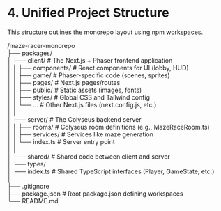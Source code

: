 # **4. Unified Project Structure**

This structure outlines the monorepo layout using npm workspaces.

/maze-racer-monorepo  
├── packages/  
│   ├── client/                 \# The Next.js \+ Phaser frontend application  
│   │   ├── components/         \# React components for UI (lobby, HUD)  
│   │   ├── game/               \# Phaser-specific code (scenes, sprites)  
│   │   ├── pages/              \# Next.js pages/routes  
│   │   ├── public/             \# Static assets (images, fonts)  
│   │   ├── styles/             \# Global CSS and Tailwind config  
│   │   └── ...                 \# Other Next.js files (next.config.js, etc.)  
│   │  
│   ├── server/                 \# The Colyseus backend server  
│   │   ├── rooms/              \# Colyseus room definitions (e.g., MazeRaceRoom.ts)  
│   │   ├── services/           \# Services like maze generation  
│   │   └── index.ts            \# Server entry point  
│   │  
│   └── shared/                 \# Shared code between client and server  
│       └── types/  
│           └── index.ts        \# Shared TypeScript interfaces (Player, GameState, etc.)  
│  
├── .gitignore  
├── package.json                \# Root package.json defining workspaces  
└── README.md

